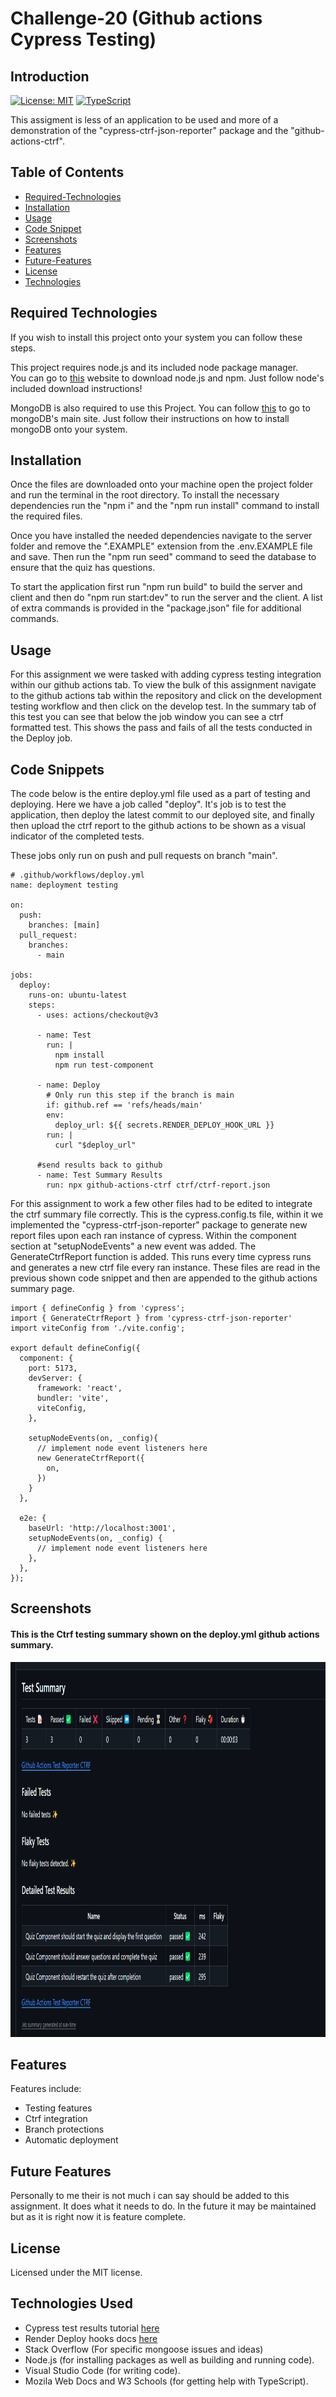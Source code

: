 # Challenge-20 (Github actions Cypress Testing)

## Introduction

[![License: MIT](https://img.shields.io/badge/License-MIT-yellow.svg)](https://opensource.org/licenses/MIT)
[![TypeScript](https://badges.frapsoft.com/typescript/code/typescript.svg?v=101)](https://github.com/ellerbrock/typescript-badges/)

This assigment is less of an application to be used and more of a demonstration of the "cypress-ctrf-json-reporter" package and the "github-actions-ctrf".



## Table of Contents

- [Required-Technologies](#required-technologies)
- [Installation](#installation)
- [Usage](#usage)
- [Code Snippet](#code-snippet)
- [Screenshots](#screenshots)
- [Features](#features)
- [Future-Features](#future-features)
- [License](#license)
- [Technologies](#technologies-used)


## Required Technologies

If you wish to install this project onto your system you can follow these steps.

This project requires node.js and its included node package manager.\
You can go to <a href="https://nodejs.org/en/download/package-manager">this</a> website to download node.js and npm. Just follow node's included download instructions!

MongoDB is also required to use this Project. You can follow <a href="https://www.mongodb.com/">this</a> to go to mongoDB's main site. Just follow their instructions on how to install mongoDB onto your system.

## Installation

Once the files are downloaded onto your machine open the project folder and run the terminal in the root directory.
To install the necessary dependencies run the "npm i" and the "npm run install" command to install the required files.

Once you have installed the needed dependencies navigate to the server folder and remove the ".EXAMPLE" extension from the .env.EXAMPLE file and save. Then run the "npm run seed" command to seed the database to ensure that the quiz has questions.

To start the application first run "npm run build" to build the server and client and then do "npm run start:dev" to run the server and the client. A list of extra commands is provided in the "package.json" file for additional commands.

## Usage

For this assignment we were tasked with adding cypress testing integration within our github actions tab. To view the bulk of this assignment navigate to the github actions tab within the repository and click on the development testing workflow and then click on the develop test. In the summary tab of this test you can see that below the job window you can see a ctrf formatted test. This shows the pass and fails of all the tests conducted in the Deploy job.

## Code Snippets

The code below is the entire deploy.yml file used as a part of testing and deploying. Here we have a job called "deploy". It's job is to test the application, then deploy the latest commit to our deployed site, and finally then upload the ctrf report to the github actions to be shown as a visual indicator of the completed tests.

These jobs only run on push and pull requests on branch "main".

```
# .github/workflows/deploy.yml
name: deployment testing

on:
  push:
    branches: [main]
  pull_request:
    branches:
      - main

jobs:
  deploy:
    runs-on: ubuntu-latest
    steps:
      - uses: actions/checkout@v3

      - name: Test
        run: |
          npm install
          npm run test-component

      - name: Deploy
        # Only run this step if the branch is main
        if: github.ref == 'refs/heads/main'
        env:
          deploy_url: ${{ secrets.RENDER_DEPLOY_HOOK_URL }}
        run: |
          curl "$deploy_url"

      #send results back to github
      - name: Test Summary Results
        run: npx github-actions-ctrf ctrf/ctrf-report.json

```

For this assignment to work a few other files had to be edited to integrate the ctrf summary file correctly. This is the cypress.config.ts file, within it we implemented the "cypress-ctrf-json-reporter" package to generate new report files upon each ran instance of cypress. Within the component section at "setupNodeEvents" a new event was added. The GenerateCtrfReport function is added. This runs every time cypress runs and generates a new ctrf file every ran instance. These files are read in the previous shown code snippet and then are appended to the github actions summary page.

```
import { defineConfig } from 'cypress';
import { GenerateCtrfReport } from 'cypress-ctrf-json-reporter'
import viteConfig from './vite.config';

export default defineConfig({
  component: {
    port: 5173,
    devServer: {
      framework: 'react',
      bundler: 'vite',
      viteConfig,
    },

    setupNodeEvents(on, _config){
      // implement node event listeners here
      new GenerateCtrfReport({
        on,
      })
    }
  },

  e2e: {
    baseUrl: 'http://localhost:3001',
    setupNodeEvents(on, _config) {
      // implement node event listeners here
    },
  },
});

```

## Screenshots

#### This is the Ctrf testing summary shown on the deploy.yml github actions summary.

<img src='./Assets/testingSummary.png' width='980' height='600'>

## Features

Features include:

- Testing features
- Ctrf integration
- Branch protections
- Automatic deployment

## Future Features

Personally to me their is not much i can say should be added to this assignment. It does what it needs to do. In the future it may be maintained but as it is right now it is feature complete.

## License

Licensed under the MIT license.

## Technologies Used

<ul>
<li>Cypress test results tutorial <a href='https://medium.com/@ma11hewthomas/cypress-json-test-results-report-63a8a3092dd2'>here</a></li>
<li>Render Deploy hooks docs <a href="https://docs.render.com/deploy-hooks#example-workflow">here</a></li>
<li>Stack Overflow (For specific mongoose issues and ideas)</li>
<li>Node.js (for installing packages as well as building and running code).</li>
<li>Visual Studio Code (for writing code).</li>
<li>Mozila Web Docs and W3 Schools (for getting help with TypeScript).</li>
</ul>

